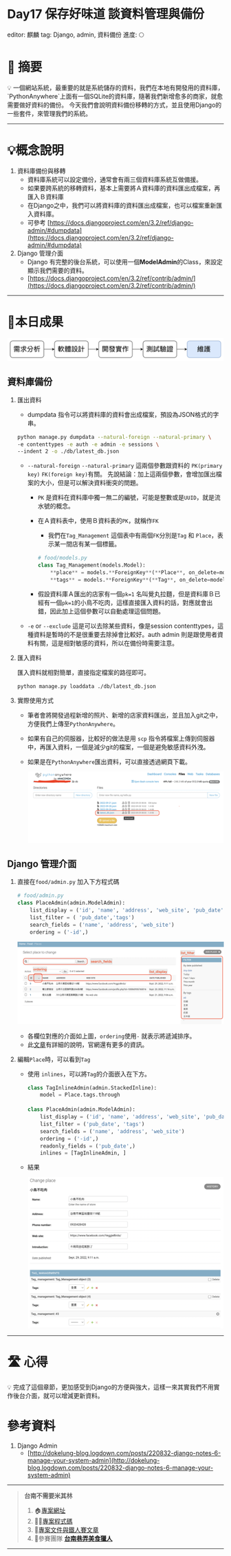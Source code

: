 # Day17 保存好味道 談資料管理與備份

editor: 麒麟
tag: Django, admin, 資料備份
進度: 🌕

# 🏁 摘要

<aside>
💡 一個網站系統，最重要的就是系統儲存的資料，我們在本地有開發用的資料庫，`PythonAnywhere`上面有一個SQLite的資料庫，隨著我們新增愈多的商家，就愈需要做好資料的備份。
今天我們會說明資料備份移轉的方式，並且使用Django的一些套件，來管理我們的系統。

</aside>

---

# 💡概念說明

1. 資料庫備份與移轉
    - 資料庫系統可以設定備份，通常會有兩三個資料庫系統互做備援。
    - 如果要跨系統的移轉資料，基本上需要將Ａ資料庫的資料匯出成檔案，再匯入Ｂ資料庫
    - 在Django之中，我們可以將資料庫的資料匯出成檔案，也可以檔案重新匯入資料庫。
    - 可參考
    [https://docs.djangoproject.com/en/3.2/ref/django-admin/#dumpdata](https://docs.djangoproject.com/en/3.2/ref/django-admin/#dumpdata)
2. Django 管理介面
    - Django 有完整的後台系統，可以使用一個****ModelAdmin****的Class，來設定顯示我們需要的資料。
    - [https://docs.djangoproject.com/en/3.2/ref/contrib/admin/](https://docs.djangoproject.com/en/3.2/ref/contrib/admin/)

---

# 🌟本日成果

![Untitled](Day17%20%E4%BF%9D%E5%AD%98%E5%A5%BD%E5%91%B3%E9%81%93%20%E8%AB%87%E8%B3%87%E6%96%99%E7%AE%A1%E7%90%86%E8%88%87%E5%82%99%E4%BB%BD%20ccd0203a866549998bc596a31cd2757b/Untitled.png)

## 資料庫備份

1. 匯出資料
    - dumpdata 指令可以將資料庫的資料會出成檔案，預設為JSON格式的字串。
    
    ```bash
    python manage.py dumpdata --natural-foreign --natural-primary \
    -e contenttypes -e auth -e admin -e sessions \
    --indent 2 -o ./db/latest_db.json
    ```
    
    - `--natural-foreign` `--natural-primary` 這兩個參數跟資料的 `PK(primary key)` `FK(foreign key)`有關。
    先說結論：加上這兩個參數，會增加匯出檔案的大小，但是可以解決資料衝突的問題。
        - `PK` 是資料在資料庫中獨一無二的編號，可能是整數或是`UUID`，就是流水號的概念。
        - 在Ａ資料表中，使用Ｂ資料表的`PK`，就稱作`FK`
            - 我們在`Tag_Management` 這個表中有兩個`FK`分別是`Tag` 和 `Place`，表示某一間店有某一個標籤。
            
            ```python
            # food/models.py
            class Tag_Management(models.Model):
                **place** = models.**ForeignKey**(**Place**, on_delete=models.SET_NULL, null=True)
                **tags** = models.**ForeignKey**(**Tag**, on_delete=models.SET_NULL, null=True)
            ```
            
        - 假設資料庫Ａ匯出的店家有一個`pk=1` 名叫覺丸拉麵，但是資料庫Ｂ已經有一個`pk=1`的小鳥不吃肉，這樣直接匯入資料的話，對應就會出錯，因此加上這個參數可以自動處理這個問題。
    - `-e` or `--exclude` 這是可以去除某些資料，像是session  contenttypes，這種資料是暫時的不是很重要去除掉會比較好。auth admin 則是跟使用者資料有關，這是相對敏感的資料，所以在備份時需要注意。
2. 匯入資料
    
    匯入資料就相對簡單，直接指定檔案的路徑即可。
    
    ```bash
    python manage.py loaddata ./db/latest_db.json
    ```
    
3. 實際使用方式
    - 筆者會將開發過程新增的照片、新增的店家資料匯出，並且加入git之中，方便我們上傳至`PythonAnywhere`。
    - 如果有自己的伺服器，比較好的做法是用 `scp` 指令將檔案上傳到伺服器中，再匯入資料，一個是減少git的檔案，一個是避免敏感資料外洩。
    - 如果是在`PythonAnywhere`匯出資料，可以直接透過網頁下載。
        
        ![django_files.png](Day17%20%E4%BF%9D%E5%AD%98%E5%A5%BD%E5%91%B3%E9%81%93%20%E8%AB%87%E8%B3%87%E6%96%99%E7%AE%A1%E7%90%86%E8%88%87%E5%82%99%E4%BB%BD%20ccd0203a866549998bc596a31cd2757b/django_files.png)
        

## Django 管理介面

1. 直接在`food/admin.py` 加入下方程式碼
    
    ```python
    # food/admin.py 
    class PlaceAdmin(admin.ModelAdmin):
        list_display = ('id', 'name', 'address', 'web_site', 'pub_date')
        list_filter = ( 'pub_date','tags')
        search_fields = ('name', 'address', 'web_site')
        ordering = ('-id',)
    ```
    
    ![place_adminsite.png](Day17%20%E4%BF%9D%E5%AD%98%E5%A5%BD%E5%91%B3%E9%81%93%20%E8%AB%87%E8%B3%87%E6%96%99%E7%AE%A1%E7%90%86%E8%88%87%E5%82%99%E4%BB%BD%20ccd0203a866549998bc596a31cd2757b/place_adminsite.png)
    
    - 各欄位對應的介面如上圖，`ordering`使用`-` 就表示將遞減排序。
    - 此[文章](http://dokelung-blog.logdown.com/posts/220832-django-notes-6-manage-your-system-admin)有詳細的說明，官網還有更多的資訊。
2. 編輯`Place`時，可以看到`Tag`
    - 使用 `inlines`，可以將`Tag`的介面嵌入在下方。
        
        ```python
        class TagInlineAdmin(admin.StackedInline):
            model = Place.tags.through
        
        class PlaceAdmin(admin.ModelAdmin):
            list_display = ('id', 'name', 'address', 'web_site', 'pub_date')
            list_filter = ('pub_date', 'tags')
            search_fields = ('name', 'address', 'web_site')
            ordering = ('-id',)
            readonly_fields = ('pub_date',)
            inlines = [TagInlineAdmin, ]
        ```
        
    - 結果
        
        ![place_adminsite_single.png](Day17%20%E4%BF%9D%E5%AD%98%E5%A5%BD%E5%91%B3%E9%81%93%20%E8%AB%87%E8%B3%87%E6%96%99%E7%AE%A1%E7%90%86%E8%88%87%E5%82%99%E4%BB%BD%20ccd0203a866549998bc596a31cd2757b/place_adminsite_single.png)
        

---

# 🛣️ 心得

<aside>
💡 完成了這個章節，更加感受到Django的方便與強大，這樣一來其實我們不用實作後台介面，就可以增減更新資料。

</aside>

# 參考資料

1. Django Admin
    - [http://dokelung-blog.logdown.com/posts/220832-django-notes-6-manage-your-system-admin](http://dokelung-blog.logdown.com/posts/220832-django-notes-6-manage-your-system-admin)

---

> **台南不需要米其林**
> 
> 1. 🏠[專案網址](https://tnfood.pythonanywhere.com/food/)
> 2. 🧑‍💻[專案程式碼](https://github.com/yen900611/TNFood_DJ) 
> 3. 📁[專案文件與鐵人賽文章](https://github.com/yen900611/TNFood)
> 4. 👥參賽團隊 ****[台南巷弄美食獵人](https://ithelp.ithome.com.tw/2022ironman/signup/team/256)****

---